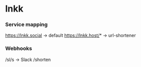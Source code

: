 # lnkk

### Service mapping

https://lnkk.social -> default
https://lnkk.host/* -> url-shortener

### Webhooks

/sl/s -> Slack /shorten
